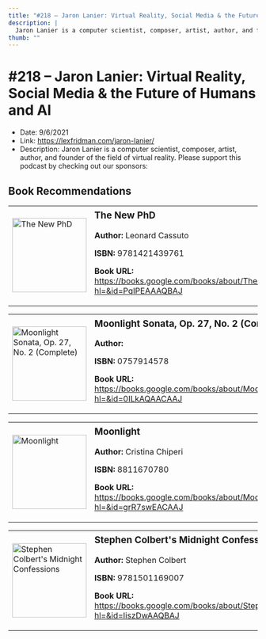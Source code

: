 ```yaml
---
title: "#218 – Jaron Lanier: Virtual Reality, Social Media & the Future of Humans and AI"
description: |
  Jaron Lanier is a computer scientist, composer, artist, author, and founder of the field of virtual reality. Please support this podcast by checking out our sponsors:"
thumb: ""
---
```


# #218 – Jaron Lanier: Virtual Reality, Social Media & the Future of Humans and AI

  - Date: 9/6/2021
  - Link: https://lexfridman.com/jaron-lanier/
  - Description: Jaron Lanier is a computer scientist, composer, artist, author, and founder of the field of virtual reality. Please support this podcast by checking out our sponsors:

## Book Recommendations

<table style="border: none;"><tr style="border: none;"><td style="border: none;"><img src="https://books.google.com/books/content?id=PqIPEAAAQBAJ&printsec=frontcover&img=1&zoom=1&edge=curl&source=gbs_api" alt="The New PhD" width="150" style="vertical-align: top;"></td><td style="border: none; vertical-align: top;"><h3 style='margin-top: 5'>The New PhD</h3><p><strong>Author:</strong> Leonard Cassuto</p><p><strong>ISBN:</strong> 9781421439761</p><p><strong>Book URL:</strong> <a href="https://books.google.com/books/about/The_New_PhD.html?hl=&id=PqIPEAAAQBAJ">https://books.google.com/books/about/The_New_PhD.html?hl=&id=PqIPEAAAQBAJ</a></p></td></tr></table>
<table style="border: none;"><tr style="border: none;"><td style="border: none;"><img src="https://books.google.com/books/content?id=0ILkAQAACAAJ&printsec=frontcover&img=1&zoom=1&source=gbs_api" alt="Moonlight Sonata, Op. 27, No. 2 (Complete)" width="150" style="vertical-align: top;"></td><td style="border: none; vertical-align: top;"><h3 style='margin-top: 5'>Moonlight Sonata, Op. 27, No. 2 (Complete)</h3><p><strong>Author:</strong> </p><p><strong>ISBN:</strong> 0757914578</p><p><strong>Book URL:</strong> <a href="https://books.google.com/books/about/Moonlight_Sonata_Op_27_No_2_Complete.html?hl=&id=0ILkAQAACAAJ">https://books.google.com/books/about/Moonlight_Sonata_Op_27_No_2_Complete.html?hl=&id=0ILkAQAACAAJ</a></p></td></tr></table>
<table style="border: none;"><tr style="border: none;"><td style="border: none;"><img src="https://books.google.com/books/content?id=grR7swEACAAJ&printsec=frontcover&img=1&zoom=1&source=gbs_api" alt="Moonlight" width="150" style="vertical-align: top;"></td><td style="border: none; vertical-align: top;"><h3 style='margin-top: 5'>Moonlight</h3><p><strong>Author:</strong> Cristina Chiperi</p><p><strong>ISBN:</strong> 8811670780</p><p><strong>Book URL:</strong> <a href="https://books.google.com/books/about/Moonlight.html?hl=&id=grR7swEACAAJ">https://books.google.com/books/about/Moonlight.html?hl=&id=grR7swEACAAJ</a></p></td></tr></table>
<table style="border: none;"><tr style="border: none;"><td style="border: none;"><img src="https://books.google.com/books/content?id=IiszDwAAQBAJ&printsec=frontcover&img=1&zoom=1&edge=curl&source=gbs_api" alt="Stephen Colbert's Midnight Confessions" width="150" style="vertical-align: top;"></td><td style="border: none; vertical-align: top;"><h3 style='margin-top: 5'>Stephen Colbert's Midnight Confessions</h3><p><strong>Author:</strong> Stephen Colbert</p><p><strong>ISBN:</strong> 9781501169007</p><p><strong>Book URL:</strong> <a href="https://books.google.com/books/about/Stephen_Colbert_s_Midnight_Confessions.html?hl=&id=IiszDwAAQBAJ">https://books.google.com/books/about/Stephen_Colbert_s_Midnight_Confessions.html?hl=&id=IiszDwAAQBAJ</a></p></td></tr></table>
